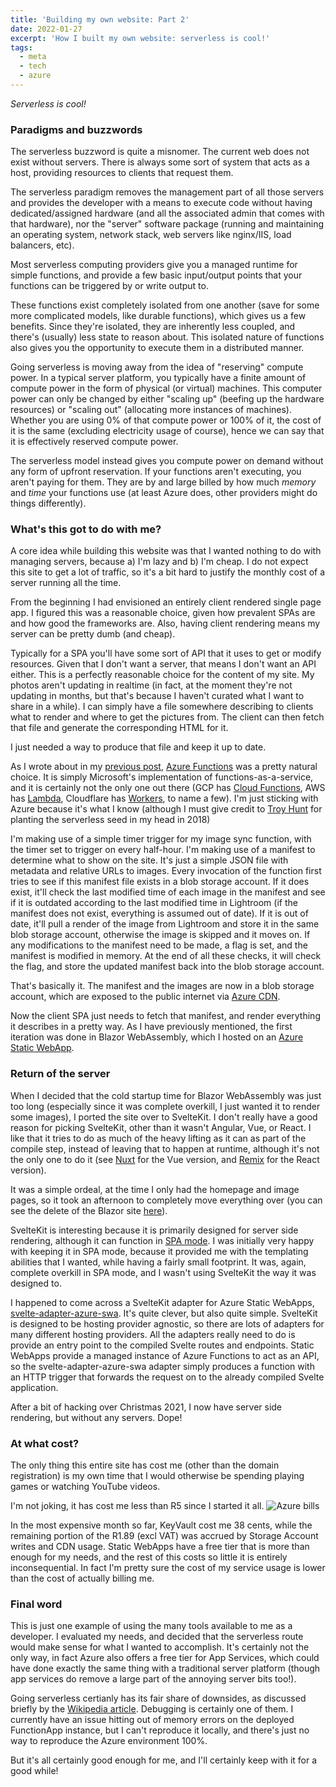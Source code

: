 ```yaml
---
title: 'Building my own website: Part 2'
date: 2022-01-27
excerpt: 'How I built my own website: serverless is cool!'
tags:
  - meta
  - tech
  - azure
---
```


_Serverless is cool!_

### Paradigms and buzzwords

The serverless buzzword is quite a misnomer. The current web does not exist without servers. There is always some sort of system that acts as a host, providing resources to clients that request them.

The serverless paradigm removes the management part of all those servers and provides the developer with a means to execute code without having dedicated/assigned hardware (and all the associated admin that comes with that hardware), nor the "server" software package (running and maintaining an operating system, network stack, web servers like nginx/IIS, load balancers, etc).

Most serverless computing providers give you a managed runtime for simple functions, and provide a few basic input/output points that your functions can be triggered by or write output to.

These functions exist completely isolated from one another (save for some more complicated models, like durable functions), which gives us a few benefits. Since they're isolated, they are inherently less coupled, and there's (usually) less state to reason about. This isolated nature of functions also gives you the opportunity to execute them in a distributed manner.

Going serverless is moving away from the idea of "reserving" compute power. In a typical server platform, you typically have a finite amount of compute power in the form of physical (or virtual) machines. This computer power can only be changed by either "scaling up" (beefing up the hardware resources) or "scaling out" (allocating more instances of machines). Whether you are using 0% of that compute power or 100% of it, the cost of it is the same (excluding electricity usage of course), hence we can say that it is effectively reserved compute power.

The serverless model instead gives you compute power on demand without any form of upfront reservation. If your functions aren't executing, you aren't paying for them. They are by and large billed by how much _memory_ and _time_ your functions use (at least Azure does, other providers might do things differently).

### What's this got to do with me?

A core idea while building this website was that I wanted nothing to do with managing servers, because a) I'm lazy and b) I'm cheap. I do not expect this site to get a lot of traffic, so it's a bit hard to justify the monthly cost of a server running all the time.

From the beginning I had envisioned an entirely client rendered single page app. I figured this was a reasonable choice, given how prevalent SPAs are and how good the frameworks are. Also, having client rendering means my server can be pretty dumb (and cheap).

Typically for a SPA you'll have some sort of API that it uses to get or modify resources. Given that I don't want a server, that means I don't want an API either. This is a perfectly reasonable choice for the content of my site. My photos aren't updating in realtime (in fact, at the moment they're not updating in months, but that's because I haven't curated what I want to share in a while). I can simply have a file somewhere describing to clients what to render and where to get the pictures from. The client can then fetch that file and generate the corresponding HTML for it.

I just needed a way to produce that file and keep it up to date.

As I wrote about in my [previous post](./building-my-own-website), [Azure Functions](https://azure.microsoft.com/en-us/services/functions/) was a pretty natural choice. It is simply Microsoft's implementation of functions-as-a-service, and it is certainly not the only one out there (GCP has [Cloud Functions](https://cloud.google.com/functions), AWS has [Lambda](https://aws.amazon.com/lambda/), Cloudflare has [Workers](https://workers.cloudflare.com/), to name a few). I'm just sticking with Azure because it's what I know (although I must give credit to [Troy Hunt](https://www.troyhunt.com/serverless-to-the-max-doing-big-things-for-small-dollars-with-cloudflare-workers-and-azure-functions/) for planting the serverless seed in my head in 2018)

I'm making use of a simple timer trigger for my image sync function, with the timer set to trigger on every half-hour. I'm making use of a manifest to determine what to show on the site. It's just a simple JSON file with metadata and relative URLs to images. Every invocation of the function first tries to see if this manifest file exists in a blob storage account. If it does exist, it'll check the last modified time of each image in the manifest and see if it is outdated according to the last modified time in Lightroom (if the manifest does not exist, everything is assumed out of date). If it is out of date, it'll pull a render of the image from Lightroom and store it in the same blob storage account, otherwise the image is skipped and it moves on. If any modifications to the manifest need to be made, a flag is set, and the manifest is modified in memory. At the end of all these checks, it will check the flag, and store the updated manifest back into the blob storage account.

That's basically it. The manifest and the images are now in a blob storage account, which are exposed to the public internet via [Azure CDN](https://azure.microsoft.com/en-us/services/cdn/).

Now the client SPA just needs to fetch that manifest, and render everything it describes in a pretty way. As I have previously mentioned, the first iteration was done in Blazor WebAssembly, which I hosted on an [Azure Static WebApp](https://azure.microsoft.com/en-us/services/app-service/static/).

### Return of the server

When I decided that the cold startup time for Blazor WebAssembly was just too long (especially since it was complete overkill, I just wanted it to render some images), I ported the site over to SvelteKit. I don't really have a good reason for picking SvelteKit, other than it wasn't Angular, Vue, or React. I like that it tries to do as much of the heavy lifting as it can as part of the compile step, instead of leaving that to happen at runtime, although it's not the only one to do it (see [Nuxt](https://nuxtjs.org/) for the Vue version, and [Remix](https://remix.run/) for the React version).

It was a simple ordeal, at the time I only had the homepage and image pages, so it took an afternoon to completely move everything over (you can see the delete of the Blazor site [here](https://github.com/biltongza/ldam.co.za/commit/6430b46a265c269097f1da06116d634f5206d1fe)).

SvelteKit is interesting because it is primarily designed for server side rendering, although it can function in [SPA mode](https://github.com/sveltejs/kit/tree/master/packages/adapter-static#spa-mode). I was initially very happy with keeping it in SPA mode, because it provided me with the templating abilities that I wanted, while having a fairly small footprint. It was, again, complete overkill in SPA mode, and I wasn't using SvelteKit the way it was designed to.

I happened to come across a SvelteKit adapter for Azure Static WebApps, [svelte-adapter-azure-swa](https://github.com/geoffrich/svelte-adapter-azure-swa). It's quite clever, but also quite simple. SvelteKit is designed to be hosting provider agnostic, so there are lots of adapters for many different hosting providers. All the adapters really need to do is provide an entry point to the compiled Svelte routes and endpoints. Static WebApps provide a managed instance of Azure Functions to act as an API, so the svelte-adapter-azure-swa adapter simply produces a function with an HTTP trigger that forwards the request on to the already compiled Svelte application.

After a bit of hacking over Christmas 2021, I now have server side rendering, but without any servers. Dope!

### At what cost?

The only thing this entire site has cost me (other than the domain registration) is my own time that I would otherwise be spending playing games or watching YouTube videos.

I'm not joking, it has cost me less than R5 since I started it all.
![Azure bills](/assets/azure-billing.png)

In the most expensive month so far, KeyVault cost me 38 cents, while the remaining portion of the R1.89 (excl VAT) was accrued by Storage Account writes and CDN usage. Static WebApps have a free tier that is more than enough for my needs, and the rest of this costs so little it is entirely inconsequential. In fact I'm pretty sure the cost of my service usage is lower than the cost of actually billing me.

### Final word

This is just one example of using the many tools available to me as a developer. I evaluated my needs, and decided that the serverless route would make sense for what I wanted to accomplish. It's certainly not the only way, in fact Azure also offers a free tier for App Services, which could have done exactly the same thing with a traditional server platform (though app services do remove a large part of the annoying server bits too!).

Going serverless certianly has its fair share of downsides, as discussed briefly by the [Wikipedia article](https://en.wikipedia.org/wiki/Serverless_computing). Debugging is certainly one of them. I currently have an issue hitting out of memory errors on the deployed FunctionApp instance, but I can't reproduce it locally, and there's just no way to reproduce the Azure environment 100%.

But it's all certainly good enough for me, and I'll certainly keep with it for a good while!
